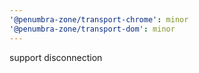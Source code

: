 ```yaml
---
'@penumbra-zone/transport-chrome': minor
'@penumbra-zone/transport-dom': minor
---
```


support disconnection
